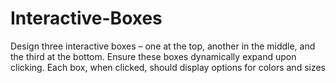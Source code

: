 # Interactive-Boxes
Design three interactive boxes – one at the top, another in the middle, and the third at the bottom. Ensure these boxes dynamically expand upon clicking. Each box, when clicked, should display options for colors and sizes
